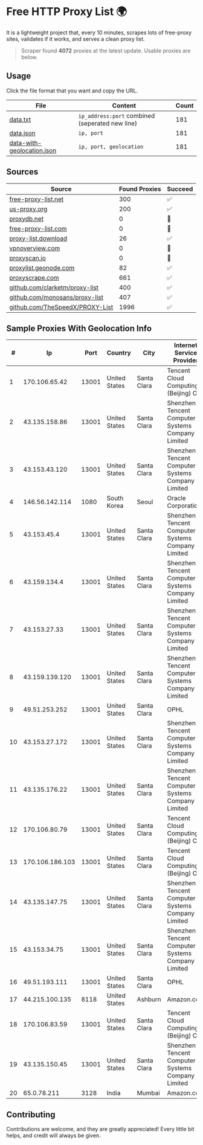 
# Free HTTP Proxy List 🌍

It is a lightweight project that, every 10 minutes, scrapes lots of free-proxy sites, validates if it works, and serves a clean proxy list.


> Scraper found **4072** proxies at the latest update. Usable proxies are below.

## Usage

Click the file format that you want and copy the URL.


|File|Content|Count|
|----|-------|-----|
|[data.txt](https://raw.githubusercontent.com/themiralay/Proxy-List-World/master/data.txt)|`ip_address:port` combined (seperated new line)|181|
|[data.json](https://raw.githubusercontent.com/themiralay/Proxy-List-World/master/data.json)|`ip, port`|181|
|[data-with-geolocation.json](https://raw.githubusercontent.com/themiralay/Proxy-List-World/master/data-with-geolocation.json)|`ip, port, geolocation`|181|

## Sources

|Source|Found Proxies|Succeed|
|------|-------------|-------|
|[free-proxy-list.net](https://free-proxy-list.net)|300|✅|
|[us-proxy.org](https://www.us-proxy.org)|200|✅|
|[proxydb.net](http://proxydb.net)|0|🚫|
|[free-proxy-list.com](https://free-proxy-list.com/?page=&port=&type%5B%5D=http&type%5B%5D=https&up_time=0&search=Search)|0|🚫|
|[proxy-list.download](https://www.proxy-list.download/HTTP)|26|✅|
|[vpnoverview.com](https://vpnoverview.com/privacy/anonymous-browsing/free-proxy-servers)|0|🚫|
|[proxyscan.io](https://www.proxyscan.io)|0|🚫|
|[proxylist.geonode.com](https://proxylist.geonode.com/api/proxy-list?limit=300&page=1&sort_by=lastChecked&sort_type=desc&protocols=http,https)|82|✅|
|[proxyscrape.com](https://api.proxyscrape.com/v2/?request=displayproxies&protocol=http&timeout=10000&country=all&ssl=all&anonymity=all)|661|✅|
|[github.com/clarketm/proxy-list](https://raw.githubusercontent.com/clarketm/proxy-list/master/proxy-list-raw.txt)|400|✅|
|[github.com/monosans/proxy-list](https://raw.githubusercontent.com/monosans/proxy-list/main/proxies/http.txt)|407|✅|
|[github.com/TheSpeedX/PROXY-List](https://raw.githubusercontent.com/TheSpeedX/PROXY-List/master/http.txt)|1996|✅|


## Sample Proxies With Geolocation Info

|#|Ip|Port|Country|City|Internet Service Provider|
|-|--|----|-------|----|-------------------------|
|1|170.106.65.42|13001|United States|Santa Clara|Tencent Cloud Computing (Beijing) Co|
|2|43.135.158.86|13001|United States|Santa Clara|Shenzhen Tencent Computer Systems Company Limited|
|3|43.153.43.120|13001|United States|Santa Clara|Shenzhen Tencent Computer Systems Company Limited|
|4|146.56.142.114|1080|South Korea|Seoul|Oracle Corporation|
|5|43.153.45.4|13001|United States|Santa Clara|Shenzhen Tencent Computer Systems Company Limited|
|6|43.159.134.4|13001|United States|Santa Clara|Shenzhen Tencent Computer Systems Company Limited|
|7|43.153.27.33|13001|United States|Santa Clara|Shenzhen Tencent Computer Systems Company Limited|
|8|43.159.139.120|13001|United States|Santa Clara|Shenzhen Tencent Computer Systems Company Limited|
|9|49.51.253.252|13001|United States|Santa Clara|OPHL|
|10|43.153.27.172|13001|United States|Santa Clara|Shenzhen Tencent Computer Systems Company Limited|
|11|43.135.176.22|13001|United States|Santa Clara|Shenzhen Tencent Computer Systems Company Limited|
|12|170.106.80.79|13001|United States|Santa Clara|Tencent Cloud Computing (Beijing) Co|
|13|170.106.186.103|13001|United States|Santa Clara|Tencent Cloud Computing (Beijing) Co|
|14|43.135.147.75|13001|United States|Santa Clara|Shenzhen Tencent Computer Systems Company Limited|
|15|43.153.34.75|13001|United States|Santa Clara|Shenzhen Tencent Computer Systems Company Limited|
|16|49.51.193.111|13001|United States|Santa Clara|OPHL|
|17|44.215.100.135|8118|United States|Ashburn|Amazon.com|
|18|170.106.83.59|13001|United States|Santa Clara|Tencent Cloud Computing (Beijing) Co|
|19|43.135.150.45|13001|United States|Santa Clara|Shenzhen Tencent Computer Systems Company Limited|
|20|65.0.78.211|3128|India|Mumbai|Amazon.com|



## Contributing

Contributions are welcome, and they are greatly appreciated! Every
little bit helps, and credit will always be given.

